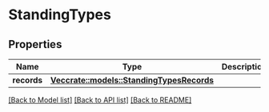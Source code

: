 # StandingTypes

## Properties

Name | Type | Description | Notes
------------ | ------------- | ------------- | -------------
**records** | [**Vec<crate::models::StandingTypesRecords>**](StandingTypes_records.md) |  | [optional] 

[[Back to Model list]](../README.md#documentation-for-models) [[Back to API list]](../README.md#documentation-for-api-endpoints) [[Back to README]](../README.md)


